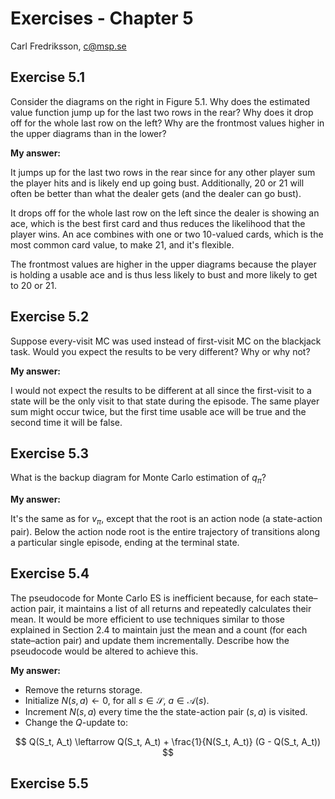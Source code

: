 # Exercises - Chapter 5

Carl Fredriksson, c@msp.se

## Exercise 5.1

Consider the diagrams on the right in Figure 5.1. Why does the estimated value function jump up for the last two rows in the rear? Why does it drop off for the whole last row on the left? Why are the frontmost values higher in the upper diagrams than in the lower?

**My answer:**

It jumps up for the last two rows in the rear since for any other player sum the player hits and is likely end up going bust. Additionally, 20 or 21 will often be better than what the dealer gets (and the dealer can go bust).

It drops off for the whole last row on the left since the dealer is showing an ace, which is the best first card and thus reduces the likelihood that the player wins. An ace combines with one or two 10-valued cards, which is the most common card value, to make 21, and it's flexible.

The frontmost values are higher in the upper diagrams because the player is holding a usable ace and is thus less likely to bust and more likely to get to 20 or 21.

## Exercise 5.2

Suppose every-visit MC was used instead of first-visit MC on the blackjack task. Would you expect the results to be very different? Why or why not?

**My answer:**

I would not expect the results to be different at all since the first-visit to a state will be the only visit to that state during the episode. The same player sum might occur twice, but the first time usable ace will be true and the second time it will be false.

## Exercise 5.3

What is the backup diagram for Monte Carlo estimation of $q_\pi$?

**My answer:**

It's the same as for $v_\pi$, except that the root is an action node (a state-action pair). Below the action node root is the entire trajectory of transitions along a particular single episode, ending at the terminal state.

## Exercise 5.4

The pseudocode for Monte Carlo ES is inefficient because, for each state–action pair, it maintains a list of all returns and repeatedly calculates their mean. It would be more efficient to use techniques similar to those explained in Section 2.4 to maintain just the mean and a count (for each state–action pair) and update them incrementally. Describe how the pseudocode would be altered to achieve this.

**My answer:**

* Remove the returns storage.
* Initialize $N(s, a) \leftarrow 0$, for all $s \in \mathcal{S}$, $a \in \mathcal{A}(s)$.
* Increment $N(s, a)$ every time the the state-action pair $(s, a)$ is visited.
* Change the $Q$-update to:

$$
Q(S_t, A_t) \leftarrow Q(S_t, A_t) + \frac{1}{N(S_t, A_t)} (G - Q(S_t, A_t))
$$

## Exercise 5.5
